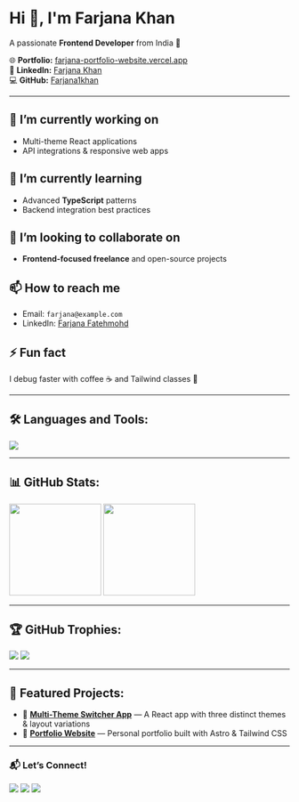 # Hi 👋, I'm Farjana Khan  
A passionate **Frontend Developer** from India 🚀  

🌐 **Portfolio:** [farjana-portfolio-website.vercel.app](https://farjana-portfolio-website.vercel.app)  
💼 **LinkedIn:** [Farjana Khan](https://www.linkedin.com/in/farjana-fatehmohd/)  
💻 **GitHub:** [Farjana1khan](https://github.com/Farjana1khan)  

---

## 🔭 I’m currently working on
- Multi-theme React applications  
- API integrations & responsive web apps  

## 🌱 I’m currently learning
- Advanced **TypeScript** patterns  
- Backend integration best practices  

## 👯 I’m looking to collaborate on
- **Frontend-focused freelance** and open-source projects  

## 📫 How to reach me
- Email: `farjana@example.com`  
- LinkedIn: [Farjana Fatehmohd](https://www.linkedin.com/in/farjana-fatehmohd/)  

## ⚡ Fun fact
I debug faster with coffee ☕ and Tailwind classes 🎨  

---

## 🛠 Languages and Tools:
<p align="left">
  <img src="https://skillicons.dev/icons?i=react,nextjs,js,ts,html,css,tailwind,scss,bootstrap,materialui,git,github,vscode" />
</p>

---

## 📊 GitHub Stats:
<p align="left">
  <img src="https://github-readme-stats.vercel.app/api?username=Farjana1khan&show_icons=true&theme=radical" height="165"/>
  <img src="https://github-readme-streak-stats.herokuapp.com/?user=Farjana1khan&theme=radical" height="165"/>
</p>

---

## 🏆 GitHub Trophies:
<p align="left">
  <img src="https://github-profile-trophy.vercel.app/?username=Farjana1khan&theme=radical&no-frame=true&margin-w=15&margin-h=15"/>
  <img src="https://github-profile-trophy.vercel.app/?username=Farjana1khan&theme=radical&title=Commits,Stars,Followers"/>
</p>

---

## 📌 Featured Projects:
- 🌟 **[Multi-Theme Switcher App](https://multi-theme-switcher-app-alpha.vercel.app/)** — A React app with three distinct themes & layout variations  
- 🌟 **[Portfolio Website](https://farjana-portfolio-website.vercel.app/)** — Personal portfolio built with Astro & Tailwind CSS  

---

### 📬 Let’s Connect!
<p align="left">
<a href="https://www.linkedin.com/in/farjana-fatehmohd/"><img src="https://img.shields.io/badge/LinkedIn-blue?logo=linkedin&logoColor=white"></a>
<a href="mailto:farjana@example.com"><img src="https://img.shields.io/badge/Email-D14836?logo=gmail&logoColor=white"></a>
<a href="https://github.com/Farjana1khan"><img src="https://img.shields.io/badge/GitHub-black?logo=github&logoColor=white"></a>
</p>

